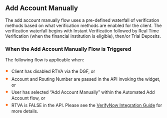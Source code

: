 ## Add Account Manually
The add account manually flow uses a pre-defined waterfall of verification methods based on what verification methods are enabled for the client. The verification waterfall begins with Instant Verification followed by Real Time Verification (when the financial institution is eligible), then/or Trial Deposits.

### When the Add Account Manually Flow is Triggered
The following flow is applicable when:
<div class="card-body">
<ul>
<li>Client has disabled RTVA via the DGF, or</li>
<li>Account and Routing Number are passed in the API invoking the widget, or</li>
<li>User has selected “Add Account Manually” within the Automated Add Account flow, or</li>
<li>RTVA is FALSE in the API. Please see the <a href="../docs/verifynow-integration-guide.md">VerifyNow Integration Guide</a> for more details.</li>
</ul>
</div>
  

 <style>
    .card-body ul {
        list-style: none;
        padding-left: 20px;
    }
    .card-body ul li::before {
        content: "\2022";
        font-size: 1.5em;
        color: #f60;
        display: inline-block;
        width: 1em;
        margin-left: -1em;
    }
</style>